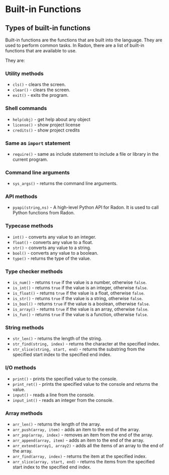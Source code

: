 # Built-in Functions

## Types of built-in functions

Built-in functions are the functions that are built into the language.
They are used to perform common tasks. In Radon, there are a list of
built-in functions that are available to use.

They are:

### Utility methods

- `cls()` - clears the screen.
- `clear()` - clears the screen.
- `exit()` - exits the program.

### Shell commands

- `help(obj)` - get help about any object
- `license()` - show project license
- `credits()` - show project credits

### Same as `import` statement

- `require()` - same as include statement to include a file or
  library in the current program.

### Command line arguments

- `sys_args()` - returns the command line arguments.

### API methods

- `pyapi(string,ns)` - A high-level Python API for Radon.
  It is used to call Python functions from Radon.

### Typecase methods

- `int()` - converts any value to an integer.
- `float()` - converts any value to a float.
- `str()` - converts any value to a string.
- `bool()` - converts any value to a boolean.
- `type()` - returns the type of the value.

### Type checker methods

- `is_num()` - returns `true` if the value is a number, otherwise `false`.
- `is_int()` - returns `true` if the value is an integer, otherwise `false`.
- `is_float()` - returns `true` if the value is a float, otherwise `false`.
- `is_str()` - returns `true` if the value is a string, otherwise `false`.
- `is_bool()` - returns `true` if the value is a boolean, otherwise `false`.
- `is_array()` - returns `true` if the value is an array, otherwise `false`.
- `is_fun()` - returns `true` if the value is a function, otherwise `false`.

### String methods

- `str_len()` - returns the length of the string.
- `str_find(string, index)` - returns the character at the specified index.
- `str_slice(string, start, end)` - returns the substring from the specified
  start index to the specified end index.

### I/O methods

- `print()` - prints the specified value to the console.
- `print_ret()` - prints the specified value to the console
  and returns the value.
- `input()` - reads a line from the console.
- `input_int()` - reads an integer from the console.

### Array methods

- `arr_len()` - returns the length of the array.
- `arr_push(array, item)` - adds an item to the end of the array.
- `arr_pop(array, index)` - removes an item from the end of the array.
- `arr_append(array, item)` - adds an item to the end of the array.
- `arr_extend(array1, array2)` - adds all the items of an array to the end
  of the array.
- `arr_find(array, index)` - returns the item at the specified index.
- `arr_slice(array, start, end)` - returns the items from the specified start
  index to the specified end index.
